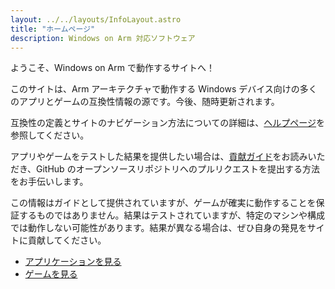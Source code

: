 ```yaml
---
layout: ../../layouts/InfoLayout.astro 
title: "ホームページ"
description: Windows on Arm 対応ソフトウェア
---
```


ようこそ、Windows on Arm で動作するサイトへ！

このサイトは、Arm アーキテクチャで動作する Windows デバイス向けの多くのアプリとゲームの互換性情報の源です。今後、随時更新されます。

互換性の定義とサイトのナビゲーション方法についての詳細は、[ヘルプページ](/ja/help)を参照してください。

アプリやゲームをテストした結果を提供したい場合は、[貢献ガイド](/ja/contributing)をお読みいただき、GitHub のオープンソースリポジトリへのプルリクエストを提出する方法をお手伝いします。

この情報はガイドとして提供されていますが、ゲームが確実に動作することを保証するものではありません。結果はテストされていますが、特定のマシンや構成では動作しない可能性があります。結果が異なる場合は、ぜひ自身の発見をサイトに貢献してください。

<ul
  class="max-w-5xl mx-auto flex flex-col md:flex-row justify-center items-center text-xl font-bold gap-8 list-none no-underline mt-12"
>
  <li>
    <a
      class="border-white border-2 px-4 py-2 rounded-xl hover:bg-white hover:text-black no-underline"
      href="/ja/applications/">アプリケーションを見る</a
    >
  </li>
  <li>
    <a
      class="border-white border-2 px-4 py-2 rounded-xl hover:bg-white hover:text-black no-underline"
      href="/ja/games/">ゲームを見る</a
    >
  </li>
</ul>
